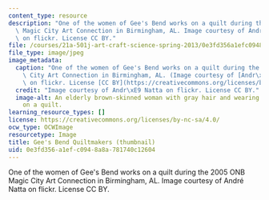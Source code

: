 ```yaml
---
content_type: resource
description: "One of the women of Gee's Bend works on a quilt during the 2005 ONB\
  \ Magic City Art Connection in Birmingham, AL. Image courtesy of Andr\xE9 Natta\
  \ on flickr. License CC BY."
file: /courses/21a-501j-art-craft-science-spring-2013/0e3fd356a1efc0948a8a781740c12604_21a-501js13-th.jpg
file_type: image/jpeg
image_metadata:
  caption: "One of the women of Gee's Bend works on a quilt during the 2005 ONB Magic\
    \ City Art Connection in Birmingham, AL. (Image courtesy of [Andr\xE9 Natta](https://www.flickr.com/photos/acnatta/272260767/in/photolist-q4pL6-q4pDa)\
    \ on flickr. License [CC BY](https://creativecommons.org/licenses/by/2.0/).)"
  credit: "Image courtesy of Andr\xE9 Natta on flickr. License CC BY."
  image-alt: An elderly brown-skinned woman with gray hair and wearing glasses works
    on a quilt.
learning_resource_types: []
license: https://creativecommons.org/licenses/by-nc-sa/4.0/
ocw_type: OCWImage
resourcetype: Image
title: Gee's Bend Quiltmakers (thumbnail)
uid: 0e3fd356-a1ef-c094-8a8a-781740c12604
---
```

One of the women of Gee's Bend works on a quilt during the 2005 ONB Magic City Art Connection in Birmingham, AL. Image courtesy of André Natta on flickr. License CC BY.